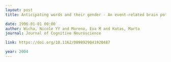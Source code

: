 ```yaml
---
layout: post
title: Anticipating words and their gender - An event-related brain potential study of semantic integration, gender expectancy, and gender agreement in Spanish sentence reading

date: 1996-01-01 00:00
author: Wicha, Nicole YY and Moreno, Eva M and Kutas, Marta
journal: Journal of Cognitive Neuroscience

link: https://doi.org/10.1162/0898929041920487

year: 2004
---
```



